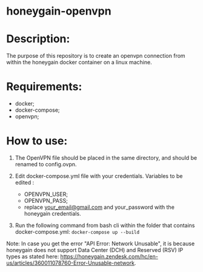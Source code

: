 # honeygain-openvpn

# Description: 

The purpose of this repository is to create an openvpn connection from within the honeygain docker container on a linux machine.

# Requirements: 

- docker;
- docker-compose;
- openvpn;

# How to use: 

1. The OpenVPN file should be placed in the same directory, and should be renamed to config.ovpn.
2. Edit docker-compose.yml file with your credentials. Variables to be edited :
   - OPENVPN_USER;
   - OPENVPN_PASS;
   - replace your_email@gmail.com and your_password with the honeygain credentials.

3. Run the following command from bash cli within the folder that contains  docker-compose.yml: ```docker-compose up --build```

Note: In case you get the error "API Error: Network Unusable", it is because honeygain does not support Data Center (DCH) and Reserved (RSV) IP types as stated here: 
https://honeygain.zendesk.com/hc/en-us/articles/360011078760-Error-Unusable-network.



